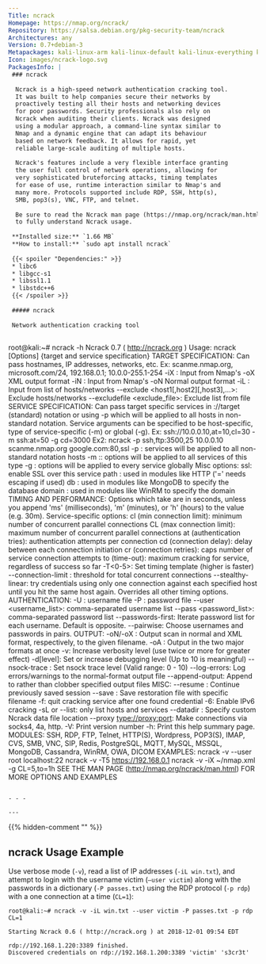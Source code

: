 ```yaml
---
Title: ncrack
Homepage: https://nmap.org/ncrack/
Repository: https://salsa.debian.org/pkg-security-team/ncrack
Architectures: any
Version: 0.7+debian-3
Metapackages: kali-linux-arm kali-linux-default kali-linux-everything kali-linux-headless kali-linux-large kali-tools-passwords kali-tools-web 
Icon: images/ncrack-logo.svg
PackagesInfo: |
 ### ncrack
 
  Ncrack is a high-speed network authentication cracking tool.
  It was built to help companies secure their networks by
  proactively testing all their hosts and networking devices
  for poor passwords. Security professionals also rely on
  Ncrack when auditing their clients. Ncrack was designed
  using a modular approach, a command-line syntax similar to
  Nmap and a dynamic engine that can adapt its behaviour
  based on network feedback. It allows for rapid, yet
  reliable large-scale auditing of multiple hosts.
   
  Ncrack's features include a very flexible interface granting
  the user full control of network operations, allowing for
  very sophisticated bruteforcing attacks, timing templates
  for ease of use, runtime interaction similar to Nmap's and
  many more. Protocols supported include RDP, SSH, http(s),
  SMB, pop3(s), VNC, FTP, and telnet.
   
  Be sure to read the Ncrack man page (https://nmap.org/ncrack/man.html)
  to fully understand Ncrack usage.
 
 **Installed size:** `1.66 MB`  
 **How to install:** `sudo apt install ncrack`  
 
 {{< spoiler "Dependencies:" >}}
 * libc6 
 * libgcc-s1 
 * libssl1.1 
 * libstdc++6 
 {{< /spoiler >}}
 
 ##### ncrack
 
 Network authentication cracking tool
 
 ```
 root@kali:~# ncrack -h
 Ncrack 0.7 ( http://ncrack.org )
 Usage: ncrack [Options] {target and service specification}
 TARGET SPECIFICATION:
   Can pass hostnames, IP addresses, networks, etc.
   Ex: scanme.nmap.org, microsoft.com/24, 192.168.0.1; 10.0.0-255.1-254
   -iX <inputfilename>: Input from Nmap's -oX XML output format
   -iN <inputfilename>: Input from Nmap's -oN Normal output format
   -iL <inputfilename>: Input from list of hosts/networks
   --exclude <host1[,host2][,host3],...>: Exclude hosts/networks
   --excludefile <exclude_file>: Exclude list from file
 SERVICE SPECIFICATION:
   Can pass target specific services in <service>://target (standard) notation or
   using -p which will be applied to all hosts in non-standard notation.
   Service arguments can be specified to be host-specific, type of service-specific
   (-m) or global (-g). Ex: ssh://10.0.0.10,at=10,cl=30 -m ssh:at=50 -g cd=3000
   Ex2: ncrack -p ssh,ftp:3500,25 10.0.0.10 scanme.nmap.org google.com:80,ssl
   -p <service-list>: services will be applied to all non-standard notation hosts
   -m <service>:<options>: options will be applied to all services of this type
   -g <options>: options will be applied to every service globally
   Misc options:
     ssl: enable SSL over this service
     path <name>: used in modules like HTTP ('=' needs escaping if used)
     db <name>: used in modules like MongoDB to specify the database
     domain <name>: used in modules like WinRM to specify the domain
 TIMING AND PERFORMANCE:
   Options which take <time> are in seconds, unless you append 'ms'
   (milliseconds), 'm' (minutes), or 'h' (hours) to the value (e.g. 30m).
   Service-specific options:
     cl (min connection limit): minimum number of concurrent parallel connections
     CL (max connection limit): maximum number of concurrent parallel connections
     at (authentication tries): authentication attempts per connection
     cd (connection delay): delay <time> between each connection initiation
     cr (connection retries): caps number of service connection attempts
     to (time-out): maximum cracking <time> for service, regardless of success so far
   -T<0-5>: Set timing template (higher is faster)
   --connection-limit <number>: threshold for total concurrent connections
   --stealthy-linear: try credentials using only one connection against each specified host 
     until you hit the same host again. Overrides all other timing options.
 AUTHENTICATION:
   -U <filename>: username file
   -P <filename>: password file
   --user <username_list>: comma-separated username list
   --pass <password_list>: comma-separated password list
   --passwords-first: Iterate password list for each username. Default is opposite.
   --pairwise: Choose usernames and passwords in pairs.
 OUTPUT:
   -oN/-oX <file>: Output scan in normal and XML format, respectively, to the given filename.
   -oA <basename>: Output in the two major formats at once
   -v: Increase verbosity level (use twice or more for greater effect)
   -d[level]: Set or increase debugging level (Up to 10 is meaningful)
   --nsock-trace <level>: Set nsock trace level (Valid range: 0 - 10)
   --log-errors: Log errors/warnings to the normal-format output file
   --append-output: Append to rather than clobber specified output files
 MISC:
   --resume <file>: Continue previously saved session
   --save <file>: Save restoration file with specific filename
   -f: quit cracking service after one found credential
   -6: Enable IPv6 cracking
   -sL or --list: only list hosts and services
   --datadir <dirname>: Specify custom Ncrack data file location
   --proxy <type://proxy:port>: Make connections via socks4, 4a, http.
   -V: Print version number
   -h: Print this help summary page.
 MODULES:
   SSH, RDP, FTP, Telnet, HTTP(S), Wordpress, POP3(S), IMAP, CVS, SMB, VNC, SIP, Redis, PostgreSQL, MQTT, MySQL, MSSQL, MongoDB, Cassandra, WinRM, OWA, DICOM
 EXAMPLES:
   ncrack -v --user root localhost:22
   ncrack -v -T5 https://192.168.0.1
   ncrack -v -iX ~/nmap.xml -g CL=5,to=1h
 SEE THE MAN PAGE (http://nmap.org/ncrack/man.html) FOR MORE OPTIONS AND EXAMPLES
 ```
 
 - - -
 
---
```

{{% hidden-comment "<!--Do not edit anything above this line-->" %}}

## ncrack Usage Example

Use verbose mode (`-v`), read a list of IP addresses (`-iL win.txt`), and attempt to login with the username victim (`–user victim`) along with the passwords in a dictionary (`-P passes.txt`) using the RDP protocol (`-p rdp`) with a one connection at a time (`CL=1`):

```
root@kali:~# ncrack -v -iL win.txt --user victim -P passes.txt -p rdp CL=1

Starting Ncrack 0.6 ( http://ncrack.org ) at 2018-12-01 09:54 EDT

rdp://192.168.1.220:3389 finished.
Discovered credentials on rdp://192.168.1.200:3389 'victim' 's3cr3t'
```
